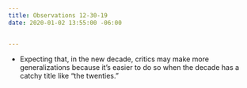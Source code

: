 ```yaml
---
title: Observations 12-30-19
date: 2020-01-02 13:55:00 -06:00


---
```


- Expecting that, in the new decade, critics may make more generalizations because it’s easier to do so when the decade has a catchy title like “the twenties.”